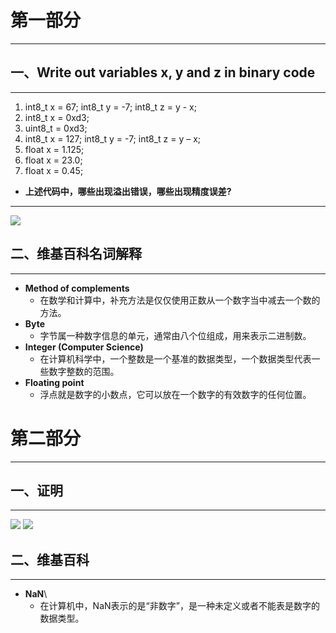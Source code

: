 # 第一部分
---
## 一、Write out variables x, y and z in binary code
---
 1. int8_t x = 67; int8_t y = -7; int8_t z = y - x;
 2. int8_t x = 0xd3;
 3. uint8_t = 0xd3;
 4. int8_t x = 127; int8_t y = -7; int8_t z = y – x;
 5. float x = 1.125;
 6. float x = 23.0;
 7. float x = 0.45;
* **上述代码中，哪些出现溢出错误，哪些出现精度误差?**
---
![](https://github.com/yangzhanp/yangzhanp----homework/blob/gh-pages/images/821589641901204334.jpg?raw=true)
## 二、维基百科名词解释
---
* **Method of complements**
   * 在数学和计算中，补充方法是仅仅使用正数从一个数字当中减去一个数的方法。
* **Byte**
   * 字节属一种数字信息的单元，通常由八个位组成，用来表示二进制数。
* **Integer (Computer Science)**
   * 在计算机科学中，一个整数是一个基准的数据类型，一个数据类型代表一些数字整数的范围。
* **Floating point**
   * 浮点就是数字的小数点，它可以放在一个数字的有效数字的任何位置。



# 第二部分
---
## 一、证明
---
![](https://github.com/yangzhanp/yangzhanp----homework/blob/gh-pages/%E7%AC%AC%E4%B8%80%E5%BC%A0.jpg)
![](https://github.com/yangzhanp/yangzhanp----homework/blob/gh-pages/%E7%AC%AC%E4%BA%8C%E5%BC%A0.jpg)
## 二、维基百科
---
 * **NaN**\
   *  在计算机中，NaN表示的是“非数字”，是一种未定义或者不能表是数字的数据类型。
